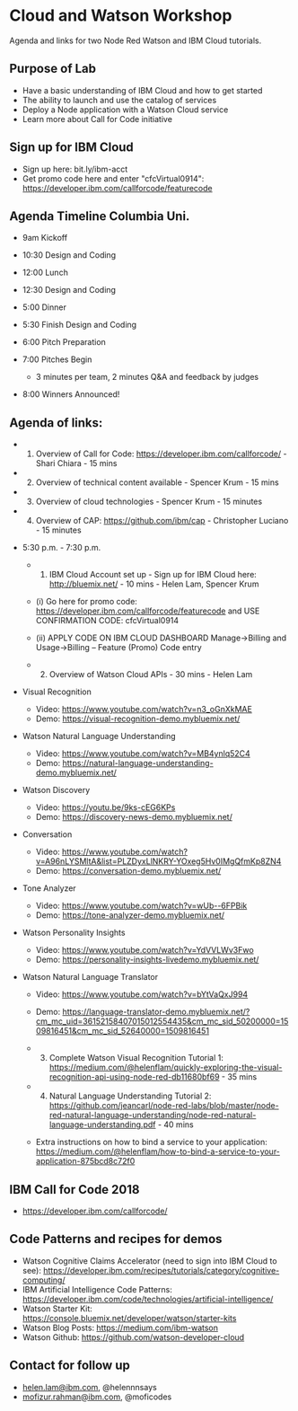 # Cloud and Watson Workshop 
Agenda and links for two Node Red Watson and IBM Cloud tutorials. 

## Purpose of Lab

* Have a basic understanding of IBM Cloud and how to get started
* The ability to launch and use the catalog of services
* Deploy a Node application with a Watson Cloud service
* Learn more about Call for Code initiative

## Sign up for IBM Cloud

* Sign up here: bit.ly/ibm-acct
* Get promo code here and enter "cfcVirtual0914": https://developer.ibm.com/callforcode/featurecode 

## Agenda Timeline Columbia Uni.

* 9am	Kickoff

* 10:30	Design and Coding

* 12:00 	Lunch 

* 12:30	Design and Coding

* 5:00	Dinner

* 5:30	Finish Design and Coding

* 6:00	Pitch Preparation

* 7:00	Pitches Begin								
	 * 3 minutes per team, 2 minutes Q&A and feedback by judges

* 8:00 	Winners Announced!

## Agenda of links:  
  * 1. Overview of Call for Code: https://developer.ibm.com/callforcode/ - Shari Chiara - 15 mins
  * 2. Overview of technical content available - Spencer Krum - 15 mins
  * 3. Overview of cloud technologies - Spencer Krum - 15 minutes
  * 4. Overview of CAP: https://github.com/ibm/cap - Christopher Luciano - 15 minutes
  
* 5:30 p.m. - 7:30 p.m. 
  * 1. IBM Cloud Account set up - Sign up for IBM Cloud here: http://bluemix.net/ - 10 mins - Helen Lam, Spencer Krum
   * (i) Go here for promo code: https://developer.ibm.com/callforcode/featurecode  and USE CONFIRMATION CODE: cfcVirtual0914
   * (ii) APPLY CODE ON IBM CLOUD DASHBOARD Manage->Billing and Usage->Billing – Feature (Promo) Code entry

  * 2. Overview of Watson Cloud APIs - 30 mins - Helen Lam 
* Visual Recognition
  * Video: https://www.youtube.com/watch?v=n3_oGnXkMAE
  * Demo: https://visual-recognition-demo.mybluemix.net/
* Watson Natural Language Understanding
  * Video: https://www.youtube.com/watch?v=MB4ynlq52C4
  * Demo: https://natural-language-understanding-demo.mybluemix.net/ 
* Watson Discovery
  * Video: https://youtu.be/9ks-cEG6KPs
  * Demo: https://discovery-news-demo.mybluemix.net/
* Conversation 
  * Video: https://www.youtube.com/watch?v=A96nLYSMltA&list=PLZDyxLlNKRY-YOxeg5Hv0IMgQfmKp8ZN4
  * Demo: https://conversation-demo.mybluemix.net/
* Tone Analyzer 
  * Video: https://www.youtube.com/watch?v=wUb--6FPBik
  * Demo: https://tone-analyzer-demo.mybluemix.net/
* Watson Personality Insights
  * Video: https://www.youtube.com/watch?v=YdVVLWv3Fwo
  * Demo: https://personality-insights-livedemo.mybluemix.net/
* Watson Natural Language Translator 
  * Video: https://www.youtube.com/watch?v=bYtVaQxJ994 
  * Demo: https://language-translator-demo.mybluemix.net/?cm_mc_uid=36152158407015012554435&cm_mc_sid_50200000=1509816451&cm_mc_sid_52640000=1509816451
 
  * 3. Complete  Watson Visual Recognition Tutorial 1: https://medium.com/@helenflam/quickly-exploring-the-visual-recognition-api-using-node-red-db11680bf69 - 35 mins 

  * 4. Natural Language Understanding Tutorial 2: https://github.com/jeancarl/node-red-labs/blob/master/node-red-natural-language-understanding/node-red-natural-language-understanding.pdf - 40 mins 
  * Extra instructions on how to bind a service to your application: https://medium.com/@helenflam/how-to-bind-a-service-to-your-application-875bcd8c72f0

  
## IBM Call for Code 2018 

* https://developer.ibm.com/callforcode/

## Code Patterns and recipes for demos 

* Watson Cognitive Claims Accelerator (need to sign into IBM Cloud to see): https://developer.ibm.com/recipes/tutorials/category/cognitive-computing/
* IBM Artificial Intelligence Code Patterns: https://developer.ibm.com/code/technologies/artificial-intelligence/
* Watson Starter Kit: https://console.bluemix.net/developer/watson/starter-kits
* Watson Blog Posts: https://medium.com/ibm-watson
* Watson Github: https://github.com/watson-developer-cloud

## Contact for follow up 

* helen.lam@ibm.com, @helennnsays
* mofizur.rahman@ibm.com, @moficodes
